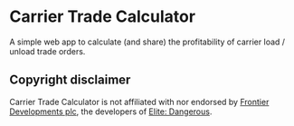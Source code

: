 # Carrier Trade Calculator

A simple web app to calculate (and share) the profitability of carrier load / unload trade orders.

## Copyright disclaimer

Carrier Trade Calculator is not affiliated with nor endorsed by [Frontier Developments plc](http://frontier.co.uk/), the developers of [Elite: Dangerous](https://www.elitedangerous.com/).

